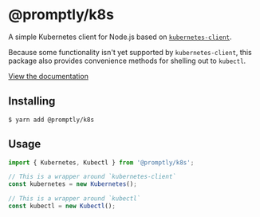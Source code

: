 # @promptly/k8s

A simple Kubernetes client for Node.js based on [`kubernetes-client`](https://github.com/godaddy/kubernetes-client).

Because some functionality isn't yet supported by  `kubernetes-client`, this package also provides convenience methods for shelling out to `kubectl`.

[View the documentation](docs/README.md)

## Installing

    $ yarn add @promptly/k8s

## Usage

```typescript
import { Kubernetes, Kubectl } from '@promptly/k8s';

// This is a wrapper around `kubernetes-client`
const kubernetes = new Kubernetes();

// This is a wrapper around `kubectl`
const kubectl = new Kubectl();
```
